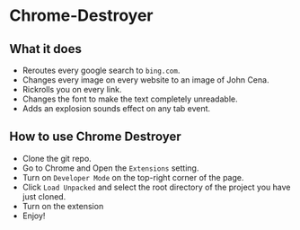 # Chrome-Destroyer

## What it does

- Reroutes every google search to `bing.com`.
- Changes every image on every website to an image of John Cena.
- Rickrolls you on every link.
- Changes the font to make the text completely unreadable.
- Adds an explosion sounds effect on any tab event.

## How to use Chrome Destroyer

- Clone the git repo.
- Go to Chrome and Open the `Extensions` setting.
- Turn on `Developer Mode` on the top-right corner of the page.
- Click `Load Unpacked` and select the root directory of the project you have just cloned.
- Turn on the extension
- Enjoy!
